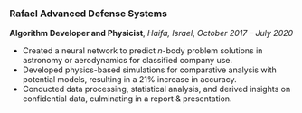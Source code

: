 ### Rafael Advanced Defense Systems  
**Algorithm Developer and Physicist**, *Haifa, Israel*, *October 2017 – July 2020*  
- Created a neural network to predict $n$-body problem solutions in astronomy or aerodynamics for classified company use.
- Developed physics-based simulations for comparative analysis with potential models, resulting in a 21% increase in accuracy.
- Conducted data processing, statistical analysis, and derived insights on confidential data, culminating in a report & presentation.